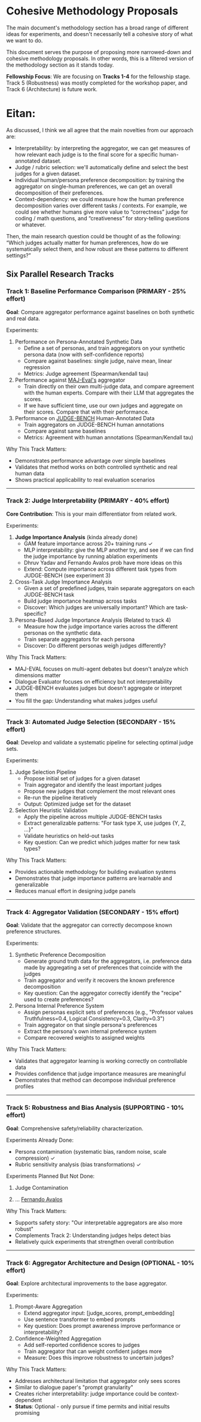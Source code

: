 # Cohesive Methodology Proposals

The main document's methodology section has a broad range of different ideas for experiments, and doesn't necessarily tell a cohesive story of what we want to do.

This document serves the purpose of proposing more narrowed-down and cohesive methodology proposals. In other words, this is a filtered version of the methodology section as it stands today.

**Fellowship Focus**: We are focusing on **Tracks 1-4** for the fellowship stage. Track 5 (Robustness) was mostly completed for the workshop paper, and Track 6 (Architecture) is future work.

# Eitan:

As discussed, I think we all agree that the main novelties from our approach are:

* Interpretability: by interpreting the aggregator, we can get measures of how relevant each judge is to the final score for a specific human-annotated dataset.  
* Judge / rubric selection: we'll automatically define and select the best judges for a given dataset.  
* Individual human/persona preference decomposition: by training the aggregator on single-human preferences, we can get an overall decomposition of their preferences.  
* Context-dependency: we could measure how the human preference decomposition varies over different tasks / contexts. For example, we could see whether humans give more value to “correctness” judge for coding / math questions, and “creativeness” for story-telling questions or whatever.

Then, the main research question could be thought of as the following: “Which judges actually matter for human preferences, how do we systematically select them, and how robust are these patterns to different settings?”

## Six Parallel Research Tracks

### Track 1: Baseline Performance Comparison (PRIMARY \- 25% effort)

**Goal**: Compare aggregator performance against baselines on both synthetic and real data.

Experiments:

1. Performance on Persona-Annotated Synthetic Data  
   * Define a set of personas, and train aggregators on your synthetic persona data (now with self-confidence reports)  
   * Compare against baselines: single judge, naive mean, linear regression  
   * Metrics: Judge agreement (Spearman/kendall tau)  
2. Performance against [MAJ-Eval's](https://arxiv.org/pdf/2507.21028) aggregator  
   * Train directly on their own multi-judge data, and compare agreement with the human experts. Compare with their LLM that aggregates the scores.  
   * If we have sufficient time, use our own judges and aggregate on their scores. Compare that with their performance.  
3. Performance on [JUDGE-BENCH](https://aclanthology.org/2025.acl-short.20.pdf) Human-Annotated Data  
   * Train aggregators on JUDGE-BENCH human annotations  
   * Compare against same baselines  
   * Metrics: Agreement with human annotations (Spearman/Kendall tau)

Why This Track Matters:

* Demonstrates performance advantage over simple baselines  
* Validates that method works on both controlled synthetic and real human data  
* Shows practical applicability to real evaluation scenarios

---

### Track 2: Judge Interpretability (PRIMARY \- 40% effort)

**Core Contribution**: This is your main differentiator from related work.

Experiments:

1. **Judge Importance Analysis** (kinda already done)  
   * GAM feature importance across 20+ training runs ✓  
   * MLP interpretability: give the MLP another try, and see if we can find the judge importance by running ablation experiments  
   * Dhruv Yadav and Fernando Avalos prob have more ideas on this  
   * Extend: Compute importance across different task types from JUDGE-BENCH (see experiment 3\)  
2. Cross-Task Judge Importance Analysis  
   * Given a set of predefined judges, train separate aggregators on each JUDGE-BENCH task  
   * Build judge importance heatmap across tasks  
   * Discover: Which judges are universally important? Which are task-specific?  
3. Persona-Based Judge Importance Analysis (Related to track 4\)  
   * Measure how the judge importance varies across the different personas on the synthetic data.  
   * Train separate aggregators for each persona  
   * Discover: Do different personas weigh judges differently?

Why This Track Matters:

* MAJ-EVAL focuses on multi-agent debates but doesn't analyze which dimensions matter  
* Dialogue Evaluator focuses on efficiency but not interpretability  
* JUDGE-BENCH evaluates judges but doesn't aggregate or interpret them  
* You fill the gap: Understanding what makes judges useful

---

### Track 3: Automated Judge Selection (SECONDARY \- 15% effort)

**Goal**: Develop and validate a systematic pipeline for selecting optimal judge sets.

Experiments:

1. Judge Selection Pipeline  
   * Propose initial set of judges for a given dataset  
   * Train aggregator and identify the least important judges  
   * Propose new judges that complement the most relevant ones  
   * Re-run the pipeline iteratively  
   * Output: Optimized judge set for the dataset  
2. Selection Heuristic Validation  
   * Apply the pipeline across multiple JUDGE-BENCH tasks  
   * Extract generalizable patterns: "For task type X, use judges {Y, Z, …}"  
   * Validate heuristics on held-out tasks  
   * Key question: Can we predict which judges matter for new task types?

Why This Track Matters:

* Provides actionable methodology for building evaluation systems  
* Demonstrates that judge importance patterns are learnable and generalizable  
* Reduces manual effort in designing judge panels

---

### Track 4: Aggregator Validation (SECONDARY \- 15% effort)

**Goal**: Validate that the aggregator can correctly decompose known preference structures.

Experiments:

1. Synthetic Preference Decomposition  
   * Generate ground truth data for the aggregators, i.e. preference data made by aggregating a set of preferences that coincide with the judges  
   * Train aggregator and verify it recovers the known preference decomposition  
   * Key question: Can the aggregator correctly identify the "recipe" used to create preferences?  
2. Persona Internal Preference System  
   * Assign personas explicit sets of preferences (e.g., "Professor values Truthfulness=0.4, Logical Consistency=0.3, Clarity=0.3")  
   * Train aggregator on that single persona's preferences  
   * Extract the persona's own internal preference system  
   * Compare recovered weights to assigned weights

Why This Track Matters:

* Validates that aggregator learning is working correctly on controllable data  
* Provides confidence that judge importance measures are meaningful  
* Demonstrates that method can decompose individual preference profiles

---

### Track 5: Robustness and Bias Analysis (SUPPORTING \- 10% effort)

**Goal**: Comprehensive safety/reliability characterization.

Experiments Already Done:

* Persona contamination (systematic bias, random noise, scale compression) ✓  
* Rubric sensitivity analysis (bias transformations) ✓

Experiments Planned But Not Done:

1. Judge Contamination

2. … [Fernando Avalos](mailto:favalosdev@gmail.com)

Why This Track Matters:

* Supports safety story: "Our interpretable aggregators are also more robust"  
* Complements Track 2: Understanding judges helps detect bias  
* Relatively quick experiments that strengthen overall contribution

---

### Track 6: Aggregator Architecture and Design (OPTIONAL \- 10% effort)

**Goal**: Explore architectural improvements to the base aggregator.

Experiments:

1. Prompt-Aware Aggregation  
   * Extend aggregator input: \[judge\_scores, prompt\_embedding\]  
   * Use sentence transformer to embed prompts  
   * Key question: Does prompt awareness improve performance or interpretability?  
2. Confidence-Weighted Aggregation  
   * Add self-reported confidence scores to judges  
   * Train aggregator that can weight confident judges more  
   * Measure: Does this improve robustness to uncertain judges?

Why This Track Matters:

* Addresses architectural limitation that aggregator only sees scores  
* Similar to dialogue paper's "prompt granularity"  
* Creates richer interpretability: judge importance could be context-dependent  
* **Status**: Optional \- only pursue if time permits and initial results promising

